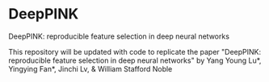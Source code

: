 # DeepPINK
DeepPINK: reproducible feature selection in deep neural networks

This repository will be updated with code to replicate the paper "DeepPINK: reproducible feature selection in deep neural networks" by
Yang Young Lu*, Yingying Fan*, Jinchi Lv, & William Stafford Noble
